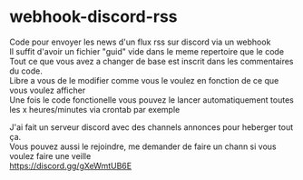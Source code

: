 # webhook-discord-rss
Code pour envoyer les news d'un flux rss sur discord via un webhook<br>
Il suffit d'avoir un fichier "guid" vide dans le meme repertoire que le code<br>
Tout ce que vous avez a changer de base est inscrit dans les commentaires du code.<br>
Libre a vous de le modifier comme vous le voulez en fonction de ce que vous voulez afficher<br>
Une fois le code fonctionelle vous pouvez le lancer automatiquement toutes les x heures/minutes via crontab par exemple<br>

J'ai fait un serveur discord avec des channels annonces pour heberger tout ça.<br>
Vous pouvez aussi le rejoindre, me demander de faire un chann si vous voulez faire une veille<br>
https://discord.gg/gXeWmtUB6E
